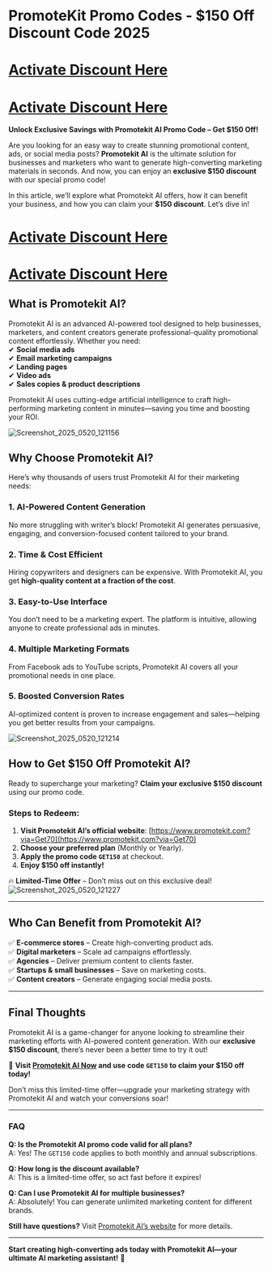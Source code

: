 # PromoteKit Promo Codes - $150 Off Discount Code  2025
# [Activate Discount Here](https://www.promotekit.com?via=Get70)
# [Activate Discount Here](https://www.promotekit.com?via=Get70)


 **Unlock Exclusive Savings with Promotekit AI Promo Code – Get $150 Off!**  

Are you looking for an easy way to create stunning promotional content, ads, or social media posts? **Promotekit AI** is the ultimate solution for businesses and marketers who want to generate high-converting marketing materials in seconds. And now, you can enjoy an **exclusive $150 discount** with our special promo code!  

In this article, we’ll explore what Promotekit AI offers, how it can benefit your business, and how you can claim your **$150 discount**. Let’s dive in!  

# [Activate Discount Here](https://www.promotekit.com?via=Get70)
# [Activate Discount Here](https://www.promotekit.com?via=Get70)

## **What is Promotekit AI?**  

Promotekit AI is an advanced AI-powered tool designed to help businesses, marketers, and content creators generate professional-quality promotional content effortlessly. Whether you need:  
✔ **Social media ads**  
✔ **Email marketing campaigns**  
✔ **Landing pages**  
✔ **Video ads**  
✔ **Sales copies & product descriptions**  

Promotekit AI uses cutting-edge artificial intelligence to craft high-performing marketing content in minutes—saving you time and boosting your ROI.  

![Screenshot_2025_0520_121156](https://github.com/user-attachments/assets/1d3d9472-13df-4981-a431-c9954fd3f0a7)


## **Why Choose Promotekit AI?**  

Here’s why thousands of users trust Promotekit AI for their marketing needs:  

### **1. AI-Powered Content Generation**  
No more struggling with writer’s block! Promotekit AI generates persuasive, engaging, and conversion-focused content tailored to your brand.  

### **2. Time & Cost Efficient**  
Hiring copywriters and designers can be expensive. With Promotekit AI, you get **high-quality content at a fraction of the cost**.  

### **3. Easy-to-Use Interface**  
You don’t need to be a marketing expert. The platform is intuitive, allowing anyone to create professional ads in minutes.  

### **4. Multiple Marketing Formats**  
From Facebook ads to YouTube scripts, Promotekit AI covers all your promotional needs in one place.  

### **5. Boosted Conversion Rates**  
AI-optimized content is proven to increase engagement and sales—helping you get better results from your campaigns.  

![Screenshot_2025_0520_121214](https://github.com/user-attachments/assets/3e9d7912-6145-4a63-8130-ab11636bee74)


## **How to Get $150 Off Promotekit AI?**  

Ready to supercharge your marketing? **Claim your exclusive $150 discount** using our promo code.  

### **Steps to Redeem:**  
1. **Visit Promotekit AI’s official website**: [https://www.promotekit.com?via=Get70](https://www.promotekit.com?via=Get70)  
2. **Choose your preferred plan** (Monthly or Yearly).  
3. **Apply the promo code `GET150`** at checkout.  
4. **Enjoy $150 off instantly!**  

🔥 **Limited-Time Offer** – Don’t miss out on this exclusive deal!  
![Screenshot_2025_0520_121227](https://github.com/user-attachments/assets/46213949-88f3-4f71-bd02-29c04d0ba630)

---  

## **Who Can Benefit from Promotekit AI?**  

✅ **E-commerce stores** – Create high-converting product ads.  
✅ **Digital marketers** – Scale ad campaigns effortlessly.  
✅ **Agencies** – Deliver premium content to clients faster.  
✅ **Startups & small businesses** – Save on marketing costs.  
✅ **Content creators** – Generate engaging social media posts.  

---  

## **Final Thoughts**  

Promotekit AI is a game-changer for anyone looking to streamline their marketing efforts with AI-powered content generation. With our **exclusive $150 discount**, there’s never been a better time to try it out!  

🚀 **Visit [Promotekit AI Now](https://www.promotekit.com?via=Get70) and use code `GET150` to claim your $150 off today!**  

Don’t miss this limited-time offer—upgrade your marketing strategy with Promotekit AI and watch your conversions soar!  

---  

### **FAQ**  

**Q: Is the Promotekit AI promo code valid for all plans?**  
A: Yes! The `GET150` code applies to both monthly and annual subscriptions.  

**Q: How long is the discount available?**  
A: This is a limited-time offer, so act fast before it expires!  

**Q: Can I use Promotekit AI for multiple businesses?**  
A: Absolutely! You can generate unlimited marketing content for different brands.  

**Still have questions?** Visit [Promotekit AI’s website](https://www.promotekit.com?via=Get70) for more details.  

---  

**Start creating high-converting ads today with Promotekit AI—your ultimate AI marketing assistant!** 🚀
